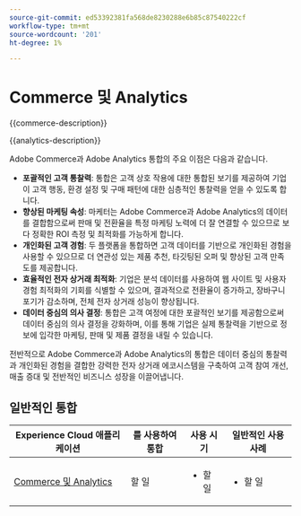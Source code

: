 ```yaml
---
source-git-commit: ed53392381fa568de8230288e6b85c87540222cf
workflow-type: tm+mt
source-wordcount: '201'
ht-degree: 1%

---
```



# Commerce 및 Analytics

{{commerce-description}}

{{analytics-description}}

Adobe Commerce과 Adobe Analytics 통합의 주요 이점은 다음과 같습니다.

+ **포괄적인 고객 통찰력**: 통합은 고객 상호 작용에 대한 통합된 보기를 제공하여 기업이 고객 행동, 환경 설정 및 구매 패턴에 대한 심층적인 통찰력을 얻을 수 있도록 합니다.
+ **향상된 마케팅 속성**: 마케터는 Adobe Commerce과 Adobe Analytics의 데이터를 결합함으로써 판매 및 전환율을 특정 마케팅 노력에 더 잘 연결할 수 있으므로 보다 정확한 ROI 측정 및 최적화를 가능하게 합니다.
+ **개인화된 고객 경험**: 두 플랫폼을 통합하면 고객 데이터를 기반으로 개인화된 경험을 사용할 수 있으므로 더 연관성 있는 제품 추천, 타깃팅된 오퍼 및 향상된 고객 만족도를 제공합니다.
+ **효율적인 전자 상거래 최적화**: 기업은 분석 데이터를 사용하여 웹 사이트 및 사용자 경험 최적화의 기회를 식별할 수 있으며, 결과적으로 전환율이 증가하고, 장바구니 포기가 감소하며, 전체 전자 상거래 성능이 향상됩니다.
+ **데이터 중심의 의사 결정**: 통합은 고객 여정에 대한 포괄적인 보기를 제공함으로써 데이터 중심의 의사 결정을 강화하며, 이를 통해 기업은 실제 통찰력을 기반으로 정보에 입각한 마케팅, 판매 및 제품 결정을 내릴 수 있습니다.

전반적으로 Adobe Commerce과 Adobe Analytics의 통합은 데이터 중심의 통찰력과 개인화된 경험을 결합한 강력한 전자 상거래 에코시스템을 구축하여 고객 참여 개선, 매출 증대 및 전반적인 비즈니스 성장을 이끌어냅니다.

## 일반적인 통합

<table>
    <thead>
        <tr>
            <th>Experience Cloud 애플리케이션</th>
            <th>를 사용하여 통합</th>
            <th>사용 시기</th>
            <th>일반적인 사용 사례</th>
        </tr>
    </thead>
    <tbody>
        <tr>
            <td>
                <a href="../../integrations/tutorials/analytics-commerce/analytics-commerce.md" target="_blank" rel="noreferrer">Commerce 및 Analytics</a>
            </td>
            <td>할 일</td>
            <td>
                <ul>
                    <li>할 일</li>
                </ul>
            </td>
            <td>
                <ul>
                    <li>할 일</li>
                </ul>
            </td>
        </tr>        
    </tbody>
</table>
